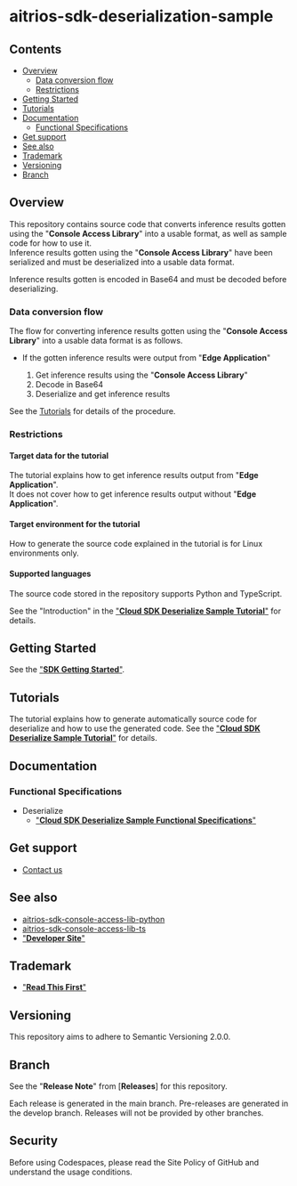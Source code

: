 # aitrios-sdk-deserialization-sample

## Contents <!-- omit in toc -->
- [Overview](#overview)
  - [Data conversion flow](#data-conversion-flow)
  - [Restrictions](#restrictions)
- [Getting Started](#getting-started)
- [Tutorials](#tutorials)
- [Documentation](#documentation)
  - [Functional Specifications](#functional-specifications)
- [Get support](#get-support)
- [See also](#see-also)
- [Trademark](#trademark)
- [Versioning](#versioning)
- [Branch](#branch)

## Overview
This repository contains source code that converts inference results gotten using the "**Console Access Library**" into a usable format, as well as sample code for how to use it. <br>
Inference results gotten using the "**Console Access Library**" have been serialized and must be deserialized into a usable data format. <br>

Inference results gotten is encoded in Base64 and must be decoded before deserializing. <br>

### Data conversion flow
The flow for converting inference results gotten using the "**Console Access Library**" into a usable data format is as follows.

- If the gotten inference results were output from "**Edge Application**"

    1. Get inference results using the "**Console Access Library**"
    2. Decode in Base64
    3. Deserialize and get inference results

See the [Tutorials](#tutorials) for details of the procedure.

### Restrictions

#### Target data for the tutorial
The tutorial explains how to get inference results output from "**Edge Application**".<br>
It does not cover how to get inference results output without "**Edge Application**".

#### Target environment for the tutorial
How to generate the source code explained in the tutorial is for Linux environments only.

#### Supported languages
The source code stored in the repository supports Python and TypeScript.

See the "Introduction" in the ["**Cloud SDK Deserialize Sample Tutorial**"](./docs/development-docs/CloudSDK_Tutorial_DeserializeSample.adoc) for details.

## Getting Started
See the ["**SDK Getting Started**"](https://developer.aitrios.sony-semicon.com/en/edge-ai-sensing/downloads#sdk-getting-started).

## Tutorials
The tutorial explains how to generate automatically source code for deserialize and how to use the generated code.
See the ["**Cloud SDK Deserialize Sample Tutorial**"](./docs/development-docs/CloudSDK_Tutorial_DeserializeSample.adoc) for details.

## Documentation
### Functional Specifications
- Deserialize
    - ["**Cloud SDK Deserialize Sample Functional Specifications**"](./docs/development-docs/CloudSDK_FuncSpec_DeserializeSample.adoc)

## Get support
- [Contact us](https://developer.aitrios.sony-semicon.com/en/edge-ai-sensing/contact-us/)

## See also
- [aitrios-sdk-console-access-lib-python](https://github.com/SonySemiconductorSolutions/aitrios-sdk-console-access-lib-python)
- [aitrios-sdk-console-access-lib-ts](https://github.com/SonySemiconductorSolutions/aitrios-sdk-console-access-lib-ts)
- ["**Developer Site**"](https://developer.aitrios.sony-semicon.com/en/edge-ai-sensing/)

## Trademark
- ["**Read This First**"](https://developer.aitrios.sony-semicon.com/en/edge-ai-sensing/documents/read-this-first/)

## Versioning

This repository aims to adhere to Semantic Versioning 2.0.0.

## Branch

See the "**Release Note**" from [**Releases**] for this repository.

Each release is generated in the main branch. Pre-releases are generated in the develop branch. Releases will not be provided by other branches.

## Security

Before using Codespaces, please read the Site Policy of GitHub and understand the usage conditions. 
